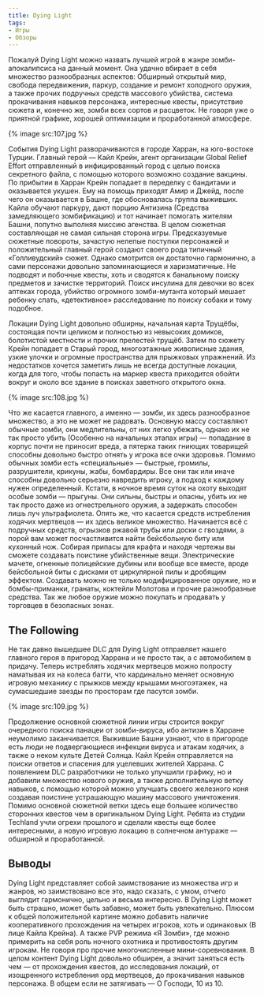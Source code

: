 ```yaml
---
title: Dying Light
tags:
- Игры
- Обзоры
---
```


Пожалуй Dying Light можно назвать лучшей игрой в жанре зомби-апокалипсиса на данный момент. Она удачно вбирает в себя множество разнообразных аспектов: Обширный открытый мир, свобода передвижения, паркур, создание и ремонт холодного оружия, а также прочих подручных средств массового убийства, система прокачивания навыков персонажа, интересные квесты, присутствие сюжета и, конечно же, зомби всех сортов и расцветок. Не говоря уже о приятной графике, хорошей оптимизации и проработанной атмосфере.

{% image src:107.jpg %}

События Dying Light разворачиваются в городе Харран, на юго-востоке Турции. Главный герой — Кайл Крейн, агент организации Global Relief Effort отправленный в инфицированный город с целью поиска секретного файла, с помощью которого возможно создание вакцины. По прибытии в Харран Крейн попадает в переделку с бандитами и оказывается укушен. Ему на помощь приходят Амир и Джейд, после чего он оказывается в Башне, где обосновалась группа выживших. Кайла обучают паркуру, дают порцию Антизина (Средства замедляющего зомбификацию) и тот начинает помогать жителям Башни, попутно выполняя миссию агенства. В целом сюжетная составляющая не самая сильная сторона игры. Предсказуемые сюжетные повороты, зачастую нелепые поступки персонажей и положительный главный герой создают своего рода типичный «Голливудский» сюжет. Однако смотрится он достаточно гармонично, а сами персонажи довольно запоминающиеся и харизматичные. Не подводят и побочные квесты, хоть и сводятся к банальному поиску предметов и зачистке территорий. Поиск инсулина для девочки во всех аптеках города, убийство огромного зомби-мутанта который мешает ребенку спать, «детективное» расследование по поиску собаки и тому подобное.

Локации Dying Light довольно обширны, начальная карта Трущёбы, состоящая почти целиком и полностью из невысоких домиков, болотистой местности и прочих прелестей трущёб. Затем по сюжету Крейн попадает в Старый город, многоэтажные живописные здания, узкие улочки и огромные пространства для прыжковых упражнений. Из недостатков хочется заметить лишь не всегда доступные локации, когда для того, чтобы попасть на маркер квеста приходится обойти вокруг и около все здание в поисках заветного открытого окна.

{% image src:108.jpg %}

Что же касается главного, а именно — зомби, их здесь разнообразное множество, а это не может не радовать. Основную массу составляют обычные зомби, они медлительны, от них легко убежать, однако их не так просто убить (Особенно на начальных этапах игры) — попадание в корпус почти не приносит вреда, а пятерка таких гниющих товарищей способны довольно быстро отнять у игрока все очки здоровья. Помимо обычных зомби есть «специальные» — быстрые, громилы, разрушители, крикуны, жабы, бомбардиры. Все они так или иначе способны довольно серьезно навредить игроку, а подход к каждому нужен определенный. Кстати, в ночное время суток на охоту выходят особые зомби — прыгуны. Они сильны, быстры и опасны, убить их не так просто даже из огнестрельного оружия, а задержать способен лишь луч ультрафиолета. Опять же, что касается средств истребления ходячих мертвецов — их здесь великое множество. Начинается всё с подручных средств, огрызков ржавой трубы или доски с гвоздями, а порой вам может посчастливится найти бейсбольную биту или кухонный нож. Собирая припасы для крафта и находя чертежы вы сможете создавать поистине убийственные вещи. Электрические мачете, огненные полицейские дубины или вообще все вместе, вроде бейсбольной биты с дисками от циркулярной пилы и дробящим эффектом. Создавать можно не только модифицированное оружие, но и бомбы-приманки, гранаты, коктейли Молотова и прочие разнообразные средства. Так же любое оружие можно покупать и продавать у торговцев в безопасных зонах.

## The Following

Не так давно вышедшее DLC для Dying Light отправляет нашего главного героя в пригород Харрана и не просто так, а с автомобилем в придачу. Теперь истреблять ходячих мертвецов можно попросту наматывая их на колеса багги, что кардинально меняет основную игровую механику с прыжков между крышами многоэтажек, на сумасшедшие заезды по просторам где пасутся зомби.

{% image src:109.jpg %}

Продолжение основной сюжетной линии игры строится вокруг очередного поиска панацеи от зомби-вируса, ибо антизин в Харране неумолимо заканчивается. Выжившие Башни узнают, что в пригороде есть люди не подвергающиеся инфекции вируса и атакам ходячих, а также о неком культе Детей Солнца. Кайл Крейн отправляется на поиски ответов и спасения для уцелевших жителей Харрана. С появлением DLC разработчики не только улучшили графику, но и добавили множество нового оружия, а также дополнительную ветку навыков, с помощью которой можно улучшать своего железного коня создавая поистине устрашающую машину массового уничтожения. Помимо основной сюжетной ветки здесь еще большее количество сторонних квестов чем в оригинальном Dying Light. Ребята из студии Techland учли огрехи прошлого и сделали квесты еще более интересными, а новую игровую локацию в солнечном антураже — обширной и проработанной.

## Выводы

Dying Light представляет собой заимствование из множества игр и жанров, но заимствовано все это, надо сказать, с умом, отчего выглядит гармонично, цельно и весьма интересно. В Dying Light может быть страшно, может быть забавно, может быть увлекательно. Плюсом к общей положительной картине можно добавить наличие кооперативного прохождения на четырех игроков, хоть и одинаковых (В лице Кайла Крейна). А также PVP режима «Я Зомби», где можно примерить на себя роль ночного охотника и противостоять другим игрокам. Не говоря про прочие многочисленные мини-соревнования. В целом контент Dying Light довольно обширен, а значит заняться есть чем — от прохождения квестов, до исследования локаций, от изощренного истребления орд мертвецов, до прокачивания навыков персонажа. В общем если не затягивать — О Господи, 10 из 10.
